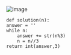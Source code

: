 ![image](https://github.com/jinsungtoo/Programmers_coding-test/assets/115756142/2fe5f69e-d1d1-4007-8cc7-3c693b08d4c2)


    def solution(n):
    answer = ''
    while n:
        answer += str(n%3)
        n = n//3
    return int(answer,3)

